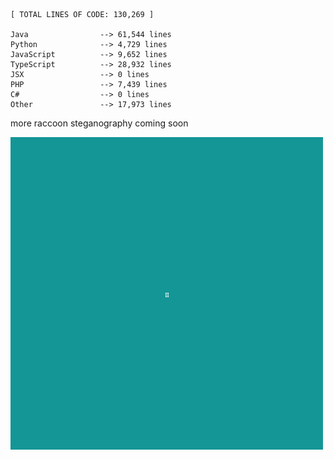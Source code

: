 <!--
**pmazumder3927/pmazumder3927** is a ✨ _special_ ✨ repository because its `README.md` (this file) appears on your GitHub profile.

Here are some ideas to get you started:

- 🔭 I’m currently working on ...
- 🌱 I’m currently learning ...
- 👯 I’m looking to collaborate on ...
- 🤔 I’m looking for help with ...
- 💬 Ask me about ...
- 📫 How to reach me: ...
- 😄 Pronouns: ...
- ⚡ Fun fact: ...
-->
 <!-- LANGUAGES BREAKDOWN START -->
```
[ TOTAL LINES OF CODE: 130,269 ]

Java                --> 61,544 lines
Python              --> 4,729 lines
JavaScript          --> 9,652 lines
TypeScript          --> 28,932 lines
JSX                 --> 0 lines
PHP                 --> 7,439 lines
C#                  --> 0 lines
Other               --> 17,973 lines
```
 <!-- LANGUAGES BREAKDOWN END -->
more raccoon steganography coming soon

![raccoon](https://github.com/pmazumder3927/pmazumder3927/blob/main/raccoon.png)
